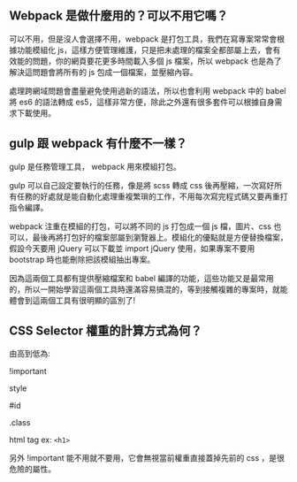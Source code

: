 ## Webpack 是做什麼用的？可以不用它嗎？

可以不用，但是沒人會選擇不用，webpack 是打包工具，我們在寫專案常常會根據功能模組化 js，這樣方便管理維護，只是把未處理的檔案全都部屬上去，會有效能的問題，你的網頁要花更多時間載入多個 js 檔案，所以 webpack 也是為了解決這問題會將所有的 js 包成一個檔案，並壓縮內容。

處理跨網域問題會盡量避免使用過新的語法，所以也會利用 webpack 中的 babel 將 es6 的語法轉成 es5，這樣非常方便，除此之外還有很多套件可以根據自身需求下載使用。

## gulp 跟 webpack 有什麼不一樣？

gulp 是任務管理工具， webpack 用來模組打包。

gulp 可以自己設定要執行的任務，像是將 scss 轉成 css 後再壓縮，一次寫好所有任務的好處就是能自動化處理重複繁瑣的工作，不用每次寫完程式碼又要再重打指令編譯。

webpack 注重在模組的打包，可以將不同的 js 打包成一個 js 檔，圖片、css 也可以，最後再將打包好的檔案部屬到瀏覽器上。模組化的優點就是方便替換檔案，假設今天要用 jQuery 可以下載並 import jQuery 使用，如果專案不要用 bootstrap 時也能刪除把該模組抽出專案。

因為這兩個工具都有提供壓縮檔案和 babel 編譯的功能，這些功能又是最常用的，所以一開始學習這兩個工具時還滿容易搞混的，等到接觸複雜的專案時，就能體會到這兩個工具有很明顯的區別了!

## CSS Selector 權重的計算方式為何？

由高到低為:

!important

style

#id

.class

html tag ex: `<h1>`

另外 !important 能不用就不要用，它會無視當前權重直接蓋掉先前的 css ，是很危險的屬性。

